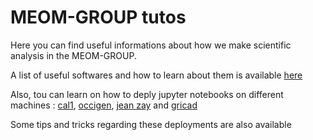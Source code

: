 # MEOM-GROUP tutos

Here you can find useful informations about how we make scientific analysis in the MEOM-GROUP.

A list of useful softwares and how to learn about them is available [here](https://github.com/meom-group/tutos/blob/master/software.md)

Also, tou can learn on how to deply jupyter notebooks on different machines : [cal1](https://github.com/meom-group/tutos/blob/master/cal1/jupyter-on-cal1.md), [occigen](https://github.com/meom-group/tutos/blob/master/occigen/jupyter-notebook-on-occigen.md), [jean zay](https://github.com/meom-group/tutos/blob/master/jean-zay/jupyter-notebook-on-jean-zay.md) and [gricad](https://github.com/meom-group/tutos/blob/master/gricad/jupyter-notebooks-on-gricad.md)

Some tips and tricks regarding these deployments are also available
